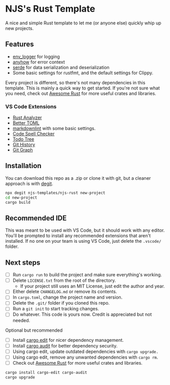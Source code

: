 # NJS's Rust Template

A nice and simple Rust template to let me (or anyone else) quickly whip up new projects.

## Features

- [env_logger](https://crates.io/crates/env_logger) for logging
- [anyhow](https://crates.io/crates/anyhow) for error context
- [serde](https://crates.io/crates/serde) for data serialization and deserialization
- Some basic settings for rustfmt, and the default settings for Clippy.

Every project is different, so there's not many dependencies in this template.
This is mainly a quick way to get started.
If you're not sure what you need, check out
[Awesome Rust](https://github.com/rust-unofficial/awesome-rust)
for more useful crates and libraries.

### VS Code Extensions

- [Rust Analyzer](https://marketplace.visualstudio.com/items?itemName=rust-lang.rust-analyzer)
- [Better TOML](https://marketplace.visualstudio.com/items?itemName=bungcip.better-toml)
- [markdownlint](https://marketplace.visualstudio.com/items?itemName=DavidAnson.vscode-markdownlint)
with some basic settings.
- [Code Spell Checker](https://marketplace.visualstudio.com/items?itemName=streetsidesoftware.code-spell-checker)
- [Todo Tree](https://marketplace.visualstudio.com/items?itemName=Gruntfuggly.todo-tree)
- [Git History](https://marketplace.visualstudio.com/items?itemName=donjayamanne.githistory)
- [Git Graph](https://marketplace.visualstudio.com/items?itemName=mhutchie.git-graph)

## Installation

You can download this repo as a .zip or clone it with git,
but a cleaner approach is with [degit](https://github.com/Rich-Harris/degit).

```bash
npx degit njs-templates/njs-rust new-project
cd new-project
cargo build
```

## Recommended IDE

This was meant to be used with VS Code, but it should work with any editor.
You'll be prompted to install any recommended extensions that aren't installed.
If no one on your team is using VS Code, just delete the `.vscode/` folder.

## Next steps

- [ ] Run `cargo run` to build the project and make sure everything's working.
- [ ] Delete `LICENSE.txt` from the root of the directory.
    - If your project still uses an MIT License, just edit the author and year.
- [ ] Either delete `CHANGELOG.md` or remove its contents.
- [ ] In `cargo.toml`, change the project name and version.
- [ ] Delete the `.git/` folder if you cloned this repo.
- [ ] Run a `git init` to start tracking changes.
- [ ] Do whatever. This code is yours now. Credit is appreciated but not needed.

Optional but recommended

- [ ] Install [cargo edit](https://github.com/killercup/cargo-edit)
for nicer dependency management.
- [ ] Install [cargo audit](https://docs.rs/cargo-audit/latest/cargo_audit/)
for better dependency security.
- [ ] Using cargo edit, update outdated dependencies with `cargo upgrade.`
- [ ] Using cargo edit, remove any unwanted dependencies with `cargo rm`.
- [ ] Check out [Awesome Rust](https://github.com/rust-unofficial/awesome-rust)
for more useful crates and libraries.

```bash
cargo install cargo-edit cargo-audit
cargo upgrade
```
